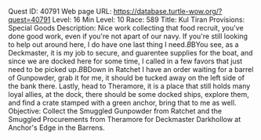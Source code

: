 Quest ID: 40791
Web page URL: https://database.turtle-wow.org/?quest=40791
Level: 16
Min Level: 10
Race: 589
Title: Kul Tiran Provisions: Special Goods
Description: Nice work collecting that food recruit, you've done good work, even if you're not apart of our navy. If you're still looking to help out around here, I do have one last thing I need.$B$BYou see, as a Deckmaster, it is my job to secure, and guarentee supplies for the boat, and since we are docked here for some time, I called in a few favors that just need to be picked up.$B$BDown in Ratchet I have an order waiting for a barrel of Gunpowder, grab it for me, it should be tucked away on the left side of the bank there. Lastly, head to Theramore, it is a place that still holds many loyal allies, at the dock, there should be some docked ships, explore them, and find a crate stamped with a green anchor, bring that to me as well.
Objective: Collect the Smuggled Gunpowder from Ratchet and the Smuggled Procurements from Theramore for Deckmaster Darkhollow at Anchor's Edge in the Barrens.
